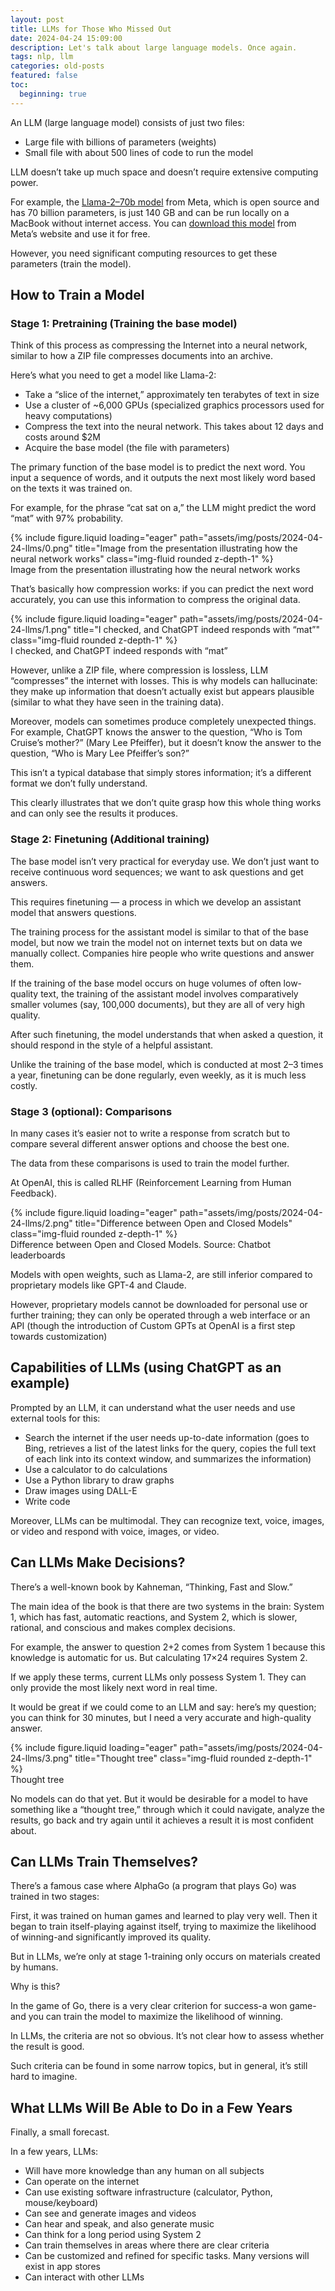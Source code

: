 ```yaml
---
layout: post
title: LLMs for Those Who Missed Out
date: 2024-04-24 15:09:00
description: Let's talk about large language models. Once again.
tags: nlp, llm
categories: old-posts
featured: false
toc:
  beginning: true
---
```


An LLM (large language model) consists of just two files:

- Large file with billions of parameters (weights)
- Small file with about 500 lines of code to run the model

LLM doesn’t take up much space and doesn’t require extensive computing power.

For example, the [Llama-2–70b model](https://huggingface.co/meta-llama/Llama-2-70b-chat-hf) from Meta, which is open source and has 70 billion parameters, is just 140 GB and can be run locally on a MacBook without internet access. You can [download this model](https://www.llama.com/llama-downloads/) from Meta’s website and use it for free.

However, you need significant computing resources to get these parameters (train the model).

## How to Train a Model

### Stage 1: Pretraining (Training the base model)

Think of this process as compressing the Internet into a neural network, similar to how a ZIP file compresses documents into an archive.

Here’s what you need to get a model like Llama-2:

- Take a “slice of the internet,” approximately ten terabytes of text in size
- Use a cluster of ~6,000 GPUs (specialized graphics processors used for heavy computations)
- Compress the text into the neural network. This takes about 12 days and costs around $2M
- Acquire the base model (the file with parameters)

The primary function of the base model is to predict the next word. You input a sequence of words, and it outputs the next most likely word based on the texts it was trained on.

For example, for the phrase “cat sat on a,” the LLM might predict the word “mat” with 97% probability.

<div class="row">
    <div class="col-sm mt-3 mt-md-0">
        {% include figure.liquid loading="eager" path="assets/img/posts/2024-04-24-llms/0.png" title="Image from the presentation illustrating how the neural network works" class="img-fluid rounded z-depth-1" %}
    </div>
</div>
<div class="caption">
    Image from the presentation illustrating how the neural network works
</div>

That’s basically how compression works: if you can predict the next word accurately, you can use this information to compress the original data.

<div class="row">
    <div class="col-sm mt-3 mt-md-0">
        {% include figure.liquid loading="eager" path="assets/img/posts/2024-04-24-llms/1.png" title="I checked, and ChatGPT indeed responds with “mat”" class="img-fluid rounded z-depth-1" %}
    </div>
</div>
<div class="caption">
    I checked, and ChatGPT indeed responds with “mat”
</div>


However, unlike a ZIP file, where compression is lossless, LLM “compresses” the internet with losses. This is why models can hallucinate: they make up information that doesn’t actually exist but appears plausible (similar to what they have seen in the training data).

Moreover, models can sometimes produce completely unexpected things. For example, ChatGPT knows the answer to the question, “Who is Tom Cruise’s mother?” (Mary Lee Pfeiffer), but it doesn’t know the answer to the question, “Who is Mary Lee Pfeiffer’s son?”

This isn’t a typical database that simply stores information; it’s a different format we don’t fully understand. 

This clearly illustrates that we don’t quite grasp how this whole thing works and can only see the results it produces.

### Stage 2: Finetuning (Additional training)

The base model isn’t very practical for everyday use. We don’t just want to receive continuous word sequences; we want to ask questions and get answers.

This requires finetuning — a process in which we develop an assistant model that answers questions.

The training process for the assistant model is similar to that of the base model, but now we train the model not on internet texts but on data we manually collect. Companies hire people who write questions and answer them.

If the training of the base model occurs on huge volumes of often low-quality text, the training of the assistant model involves comparatively smaller volumes (say, 100,000 documents), but they are all of very high quality.

After such finetuning, the model understands that when asked a question, it should respond in the style of a helpful assistant.

Unlike the training of the base model, which is conducted at most 2–3 times a year, finetuning can be done regularly, even weekly, as it is much less costly.

### Stage 3 (optional): Comparisons
In many cases it’s easier not to write a response from scratch but to compare several different answer options and choose the best one.

The data from these comparisons is used to train the model further.

At OpenAI, this is called RLHF (Reinforcement Learning from Human Feedback).

<div class="row">
    <div class="col-sm mt-3 mt-md-0">
        {% include figure.liquid loading="eager" path="assets/img/posts/2024-04-24-llms/2.png" title="Difference between Open and Closed Models" class="img-fluid rounded z-depth-1" %}
    </div>
</div>
<div class="caption">
    Difference between Open and Closed Models. Source: Chatbot leaderboards
</div>


Models with open weights, such as Llama-2, are still inferior compared to proprietary models like GPT-4 and Claude.

However, proprietary models cannot be downloaded for personal use or further training; they can only be operated through a web interface or an API (though the introduction of Custom GPTs at OpenAI is a first step towards customization)

## Capabilities of LLMs (using ChatGPT as an example)

Prompted by an LLM, it can understand what the user needs and use external tools for this:

- Search the internet if the user needs up-to-date information (goes to Bing, retrieves a list of the latest links for the query, copies the full text of each link into its context window, and summarizes the information)
- Use a calculator to do calculations
- Use a Python library to draw graphs
- Draw images using DALL-E
- Write code

Moreover, LLMs can be multimodal. They can recognize text, voice, images, or video and respond with voice, images, or video.

## Can LLMs Make Decisions?

There’s a well-known book by Kahneman, “Thinking, Fast and Slow.”

The main idea of the book is that there are two systems in the brain: System 1, which has fast, automatic reactions, and System 2, which is slower, rational, and conscious and makes complex decisions.

For example, the answer to question 2+2 comes from System 1 because this knowledge is automatic for us. But calculating 17×24 requires System 2.

If we apply these terms, current LLMs only possess System 1. They can only provide the most likely next word in real time.

It would be great if we could come to an LLM and say: here’s my question; you can think for 30 minutes, but I need a very accurate and high-quality answer.

<div class="row">
    <div class="col-sm mt-3 mt-md-0">
        {% include figure.liquid loading="eager" path="assets/img/posts/2024-04-24-llms/3.png" title="Thought tree" class="img-fluid rounded z-depth-1" %}
    </div>
</div>
<div class="caption">
    Thought tree
</div>

No models can do that yet. But it would be desirable for a model to have something like a “thought tree,” through which it could navigate, analyze the results, go back and try again until it achieves a result it is most confident about.

## Can LLMs Train Themselves?
There’s a famous case where AlphaGo (a program that plays Go) was trained in two stages:

First, it was trained on human games and learned to play very well. Then it began to train itself-playing against itself, trying to maximize the likelihood of winning-and significantly improved its quality.

But in LLMs, we’re only at stage 1-training only occurs on materials created by humans. 

Why is this?

In the game of Go, there is a very clear criterion for success-a won game- and you can train the model to maximize the likelihood of winning. 

In LLMs, the criteria are not so obvious. It’s not clear how to assess whether the result is good.

Such criteria can be found in some narrow topics, but in general, it’s still hard to imagine.

## What LLMs Will Be Able to Do in a Few Years
Finally, a small forecast.

In a few years, LLMs:

- Will have more knowledge than any human on all subjects
- Can operate on the internet
- Can use existing software infrastructure (calculator, Python, mouse/keyboard)
- Can see and generate images and videos
- Can hear and speak, and also generate music
- Can think for a long period using System 2
- Can train themselves in areas where there are clear criteria
- Can be customized and refined for specific tasks. Many versions will exist in app stores
- Can interact with other LLMs